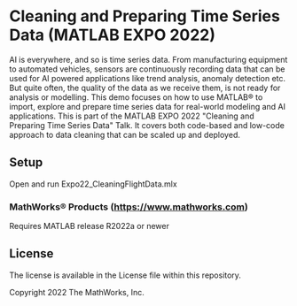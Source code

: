 # Cleaning and Preparing Time Series Data (MATLAB EXPO 2022)

AI is everywhere, and so is time series data. From manufacturing equipment to automated vehicles, sensors are continuously recording data that can be used for AI powered applications like trend analysis, anomaly detection etc. But quite often, the quality of the data as we receive them, is not ready for analysis or modelling. This demo focuses on how to use MATLAB&reg; to import, explore and prepare time series data for real-world modeling and AI applications. This is part of the MATLAB EXPO 2022 "Cleaning and Preparing Time Series Data" Talk.  It covers both code-based and low-code approach to data cleaning that can be scaled up and deployed.

## Setup 
Open and run Expo22_CleaningFlightData.mlx


### MathWorks&reg; Products (https://www.mathworks.com)

Requires MATLAB release R2022a or newer

## License

The license is available in the License file within this repository.

Copyright 2022 The MathWorks, Inc.

